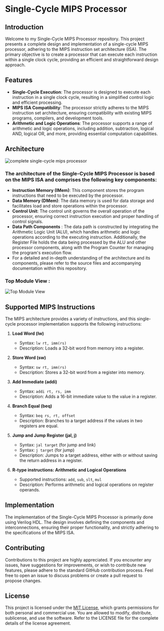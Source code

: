 # Single-Cycle MIPS Processor

## Introduction

Welcome to my Single-Cycle MIPS Processor repository. This project presents a complete design and implementation of a single-cycle MIPS processor, adhering to the MIPS instruction set architecture (ISA). The primary objective is to create a processor that can execute each instruction within a single clock cycle, providing an efficient and straightforward design approach.

## Features

- **Single-Cycle Execution**: The processor is designed to execute each instruction in a single clock cycle, resulting in a simplified control logic and efficient processing.
- **MIPS ISA Compatibility**: The processor strictly adheres to the MIPS instruction set architecture, ensuring compatibility with existing MIPS programs, compilers, and development tools.
- **Arithmetic and Logic Operations**: The processor supports a range of arithmetic and logic operations, including addition, subtraction, logical AND, logical OR, and more, providing essential computation capabilities.

## Architecture
![complete single-cycle mips processor](https://i.ibb.co/mzJfCTf/Complete-single-cycle-MIPS-processor.png)


### The architecture of the Single-Cycle MIPS Processor is based on the MIPS ISA and comprises the following key components:

- **Instruction Memory (IMem)**: This component stores the program instructions that need to be executed by the processor.
- **Data Memory (DMem)**: The data memory is used for data storage and facilitates load and store operations within the processor.
- **Control Unit**: The control unit governs the overall operation of the processor, ensuring correct instruction execution and proper handling of control signals.
- **Data Path Components** : The data path is constructed by integrating the Arithmetic Logic Unit (ALU), which handles arithmetic and logic operations according to the executing instruction. Additionally, the Register File holds the data being processed by the ALU and other processor components, along with the Program Counter for managing the program's execution flow.
- For a detailed and in-depth understanding of the architecture and its components, please refer to the source files and accompanying documentation within this repository.

  
### Top Module View :
![Top Module View ](https://i.ibb.co/rspBmVn/Screenshot-2023-10-05-101814.png)

## Supported MIPS Instructions

The MIPS architecture provides a variety of instructions, and this single-cycle processor implementation supports the following instructions:

1. **Load Word (lw)**
   - Syntax: `lw rt, imm(rs)`
   - Description: Loads a 32-bit word from memory into a register.

2. **Store Word (sw)**
   - Syntax: `sw rt, imm(rs)`
   - Description: Stores a 32-bit word from a register into memory.

3. **Add Immediate (addi)**
   - Syntax: `addi rt, rs, imm`
   - Description: Adds a 16-bit immediate value to the value in a register.

4. **Branch Equal (beq)**
   - Syntax: `beq rs, rt, offset`
   - Description: Branches to a target address if the values in two registers are equal.

5. **Jump and Jump Register (jal, j)**
   - Syntax: `jal target` (for jump and link)
   - Syntax: `j target` (for jump)
   - Description: Jumps to a target address, either with or without saving the return address in a register.

6. **R-type instructions: Arithmetic and Logical Operations**
   - Supported instructions: `add`, `sub`, `slt`, `mul`
   - Description: Performs arithmetic and logical operations on register operands.

## Implementation

The implementation of the Single-Cycle MIPS Processor is primarily done using Verilog HDL. The design involves defining the components and interconnections, ensuring their proper functionality, and strictly adhering to the specifications of the MIPS ISA.



## Contributing

Contributions to this project are highly appreciated. If you encounter any issues, have suggestions for improvements, or wish to contribute new features, please adhere to the standard GitHub contribution process. Feel free to open an issue to discuss problems or create a pull request to propose changes.

## License

This project is licensed under the [MIT License](LICENSE), which grants permissions for both personal and commercial use. You are allowed to modify, distribute, sublicense, and use the software. Refer to the LICENSE file for the complete details of the license agreement.

